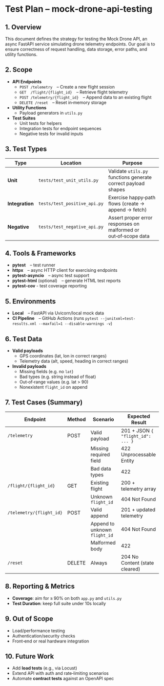 # Test Plan – mock‑drone‑api‑testing

## 1. Overview

This document defines the strategy for testing the Mock Drone API, an async FastAPI service simulating drone telemetry endpoints. Our goal is to ensure correctness of request handling, data storage, error paths, and utility functions.

## 2. Scope

- **API Endpoints**
  - `POST /telemetry` – Create a new flight session
  - `GET  /flight/{flight_id}` – Retrieve flight telemetry
  - `POST /telemetry/{flight_id}` – Append data to an existing flight
  - `DELETE /reset` – Reset in‑memory storage
- **Utility Functions**
  - Payload generators in `utils.py`
- **Test Suites**
  - Unit tests for helpers
  - Integration tests for endpoint sequences
  - Negative tests for invalid inputs

## 3. Test Types

| Type            | Location                     | Purpose                                                         |
| --------------- | ---------------------------- | --------------------------------------------------------------- |
| **Unit**        | `tests/test_unit_utils.py`   | Validate `utils.py` functions generate correct payload shapes   |
| **Integration** | `tests/test_positive_api.py` | Exercise happy‑path flows (create → append → fetch)             |
| **Negative**    | `tests/test_negative_api.py` | Assert proper error responses on malformed or out‑of‑scope data |

## 4. Tools & Frameworks

- **pytest** – test runner
- **httpx** – async HTTP client for exercising endpoints
- **pytest‑asyncio** – async test support
- **pytest‑html** (optional) – generate HTML test reports
- **pytest-cov** - test coverage reporting

## 5. Environments

- **Local** – FastAPI via Uvicorn/local mock data
- **CI Pipeline** – GitHub Actions (runs `pytest --junitxml=test-results.xml --maxfail=1 --disable-warnings -v`)

## 6. Test Data

- **Valid payloads**
  - GPS coordinates (lat, lon in correct ranges)
  - Telemetry data (alt, speed, heading in correct ranges)
- **Invalid payloads**
  - Missing fields (e.g. no `lat`)
  - Bad types (e.g. string instead of float)
  - Out‑of‑range values (e.g. lat > 90)
  - Nonexistent `flight_id` on append

## 7. Test Cases (Summary)

| Endpoint                 | Method | Scenario                      | Expected Result                   |
| ------------------------ | ------ | ----------------------------- | --------------------------------- |
| `/telemetry`             | POST   | Valid payload                 | 201 + JSON `{ "flight_id": ... }` |
|                          |        | Missing required field        | 422 Unprocessable Entity          |
|                          |        | Bad data types                | 422                               |
| `/flight/{flight_id}`    | GET    | Existing flight               | 200 + telemetry array             |
|                          |        | Unknown `flight_id`           | 404 Not Found                     |
| `/telemetry/{flight_id}` | POST   | Valid append                  | 201 + updated telemetry           |
|                          |        | Append to unknown `flight_id` | 404 Not Found                     |
|                          |        | Malformed body                | 422                               |
| `/reset`                 | DELETE | Always                        | 204 No Content (state cleared)    |

## 8. Reporting & Metrics

- **Coverage**: aim for ≥ 90% on both `app.py` and `utils.py`
- **Test Duration**: keep full suite under 10s locally

## 9. Out of Scope

- Load/performance testing
- Authentication/security checks
- Front‑end or real hardware integration

## 10. Future Work

- Add **load tests** (e.g., via Locust)
- Extend API with auth and rate‑limiting scenarios
- Automate **contract tests** against an OpenAPI spec

